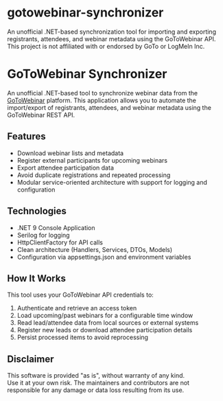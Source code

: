 # gotowebinar-synchronizer
An unofficial .NET-based synchronization tool for importing and exporting registrants, attendees, and webinar metadata using the GoToWebinar API. This project is not affiliated with or endorsed by GoTo or LogMeIn Inc.
# GoToWebinar Synchronizer
An unofficial .NET-based tool to synchronize webinar data from the [GoToWebinar](https://www.goto.com/webinar) platform. This application allows you to automate the import/export of registrants, attendees, and webinar metadata using the GoToWebinar REST API.

## Features

- Download webinar lists and metadata
- Register external participants for upcoming webinars
- Export attendee participation data
- Avoid duplicate registrations and repeated processing
- Modular service-oriented architecture with support for logging and configuration

## Technologies

- .NET 9 Console Application
- Serilog for logging
- HttpClientFactory for API calls
- Clean architecture (Handlers, Services, DTOs, Models)
- Configuration via appsettings.json and environment variables

## How It Works

This tool uses your GoToWebinar API credentials to:
1. Authenticate and retrieve an access token
2. Load upcoming/past webinars for a configurable time window
3. Read lead/attendee data from local sources or external systems
4. Register new leads or download attendee participation details
5. Persist processed items to avoid reprocessing

## Disclaimer

This software is provided "as is", without warranty of any kind.  
Use it at your own risk. The maintainers and contributors are not responsible for any damage or data loss resulting from its use.



